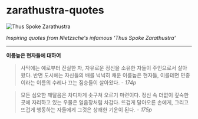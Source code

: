 zarathustra-quotes
==================

![Thus Spoke Zarathustra](https://images.contentreserve.com/ImageType-400/1219-1/69E/1A3/67/%7B69E1A367-07E1-4FD8-A3FC-3F8E8844561D%7DImg400.jpg)  

*Inspiring quotes from Nietzsche's infamous 'Thus Spoke Zarathustra'*  

----------------------------------------------------------------------

**이름높은 현자들에 대하여**

> 사막에는 예로부터 진실한 자, 자유로운 정신을 소유한 자들이 주인으로서 살아왔다. 반면 도시에는 자신들의 배를 넉넉히 채운 이름높은 현자들, 이를테면 민중이라는 이름의 수레나 끄는 짐승들이 살아왔다. - *174p*  

> 모든 심오한 깨달음은 차디차게 솟구쳐 오르기 마련이다. 정신 속 더없이 깊숙한 곳에 자리하고 있는 우물은 얼음장처럼 차갑다. 뜨겁게 달아오른 손에게, 그리고 뜨겁게 행동하는 자들에게 그것은 상쾌한 기운이 된다. - *175p*
